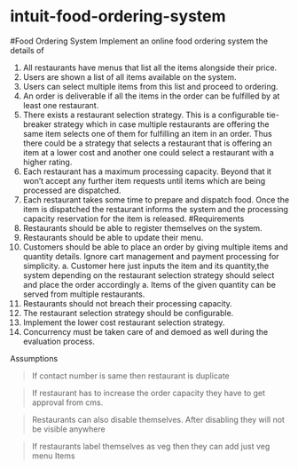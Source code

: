 # intuit-food-ordering-system

#Food Ordering System 
Implement an online food ordering system the details of
1. All restaurants have menus that list all the items alongside their price.
2. Users are shown a list of all items available on the system.
3. Users can select multiple items from this list and proceed to ordering.
4. An order is deliverable if all the items in the order can be fulfilled by at least one
   restaurant.
5. There exists a restaurant selection strategy. This is a configurable tie-breaker
   strategy which in case multiple restaurants are offering the same item selects one of
   them for fulfilling an item in an order. Thus there could be a strategy that selects a
   restaurant that is offering an item at a lower cost and another one could select a
   restaurant with a higher rating.
6. Each restaurant has a maximum processing capacity. Beyond that it won’t accept
   any further item requests until items which are being processed are dispatched.
7. Each restaurant takes some time to prepare and dispatch food. Once the item is
   dispatched the restaurant informs the system and the processing capacity
   reservation for the item is released.
   #Requirements
1. Restaurants should be able to register themselves on the system.
2. Restaurants should be able to update their menu.
3. Customers should be able to place an order by giving multiple items and quantity
   details. Ignore cart management and payment processing for simplicity.
   a. Customer here just inputs the item and its quantity,the system depending on
   the restaurant selection strategy should select and place the order
   accordingly
   a. Items of the given quantity can be served from multiple restaurants.
4. Restaurants should not breach their processing capacity.
5. The restaurant selection strategy should be configurable.
6. Implement the lower cost restaurant selection strategy.
7. Concurrency must be taken care of and demoed as well during the evaluation
   process.


Assumptions
> If contact number is same then restaurant is duplicate

>If restaurant has to increase the order capacity they have to get approval from cms.

> Restaurants can also disable themselves. After disabling they will not be visible anywhere

> If restaurants label themselves as veg then they can add just veg menu Items

> 